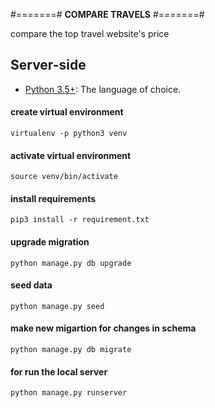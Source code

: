 #=======#
**COMPARE TRAVELS**
#=======#

compare the top travel website's price

## **Server-side**
* [Python 3.5+](http://www.python.org): The language of choice.

#### create virtual environment
    virtualenv -p python3 venv
    
#### activate virtual environment 
    source venv/bin/activate
    
#### install requirements
    pip3 install -r requirement.txt
    
#### upgrade migration
    python manage.py db upgrade

#### seed data
    python manage.py seed
    
#### make new migartion for changes in schema
    python manage.py db migrate

#### for run the local server 
    python manage.py runserver
    

